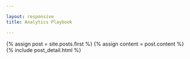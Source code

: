 ```yaml
---

layout: responsive
title: Analytics Playbook

---
```


<div class="blog-index">  
  {% assign post = site.posts.first %}
  {% assign content = post.content %}
  {% include post_detail.html %}
</div>
